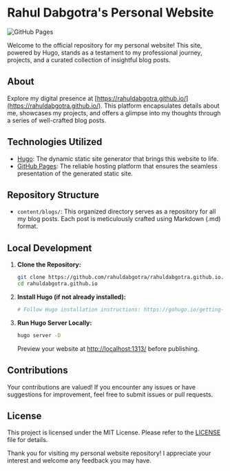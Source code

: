 # Rahul Dabgotra's Personal Website

![GitHub Pages](https://img.shields.io/badge/GitHub%20Pages-Active-brightgreen)

Welcome to the official repository for my personal website! This site, powered by Hugo, stands as a testament to my professional journey, projects, and a curated collection of insightful blog posts.

## About

Explore my digital presence at [https://rahuldabgotra.github.io/](https://rahuldabgotra.github.io/). This platform encapsulates details about me, showcases my projects, and offers a glimpse into my thoughts through a series of well-crafted blog posts.

## Technologies Utilized

- [Hugo](https://gohugo.io/): The dynamic static site generator that brings this website to life.
- [GitHub Pages](https://pages.github.com/): The reliable hosting platform that ensures the seamless presentation of the generated static site.

## Repository Structure

- `content/blogs/`: This organized directory serves as a repository for all my blog posts. Each post is meticulously crafted using Markdown (.md) format.

## Local Development

1. **Clone the Repository:**

   ```bash
   git clone https://github.com/rahuldabgotra/rahuldabgotra.github.io.git
   cd rahuldabgotra.github.io
   ```

2. **Install Hugo (if not already installed):**

   ```bash
   # Follow Hugo installation instructions: https://gohugo.io/getting-started/installing/
   ```

3. **Run Hugo Server Locally:**

   ```bash
   hugo server -D
   ```

   Preview your website at [http://localhost:1313/](http://localhost:1313/) before publishing.

## Contributions

Your contributions are valued! If you encounter any issues or have suggestions for improvement, feel free to submit issues or pull requests.

## License

This project is licensed under the MIT License. Please refer to the [LICENSE](LICENSE) file for details.

Thank you for visiting my personal website repository! I appreciate your interest and welcome any feedback you may have.
